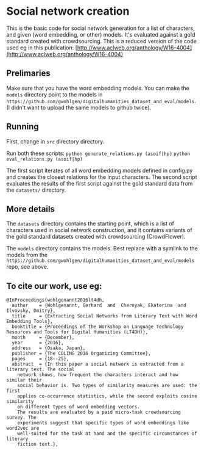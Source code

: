 # Social network creation 

This is the basic code for social network generation for a list of characters, and given (word embedding, or other) models.
It's evaluated against a gold standard created with crowdsourcing.
This is a reduced version of the code used eg in this publication: [http://www.aclweb.org/anthology/W16-4004](http://www.aclweb.org/anthology/W16-4004)


## Prelimaries
Make sure that you have the word embedding models.
You can make the `models` directory point to the models in `https://github.com/gwohlgen/digitalhumanities_dataset_and_eval/models`.
(I didn't want to upload the same models to github twice).


## Running

First, change in `src` directory directory.

Run both these scripts:
`python generate_relations.py (asoif|hp)`
`python eval_relations.py (asoif|hp)`

The first script iterates of all word embedding models defined in config.py and creates the closest relations for the input characters. 
The second script evaluates the results of the first script against the gold standard data from the `datasets/` directory.

## More details

The `datasets` directory contains the starting point, which is a list of characters used in social network construction, and 
it contains variants of the gold standard datasets created with crowdsourcing (CrowdFlower).

The `models` directory contains the models. Best replace with a symlink to the models from 
the `https://github.com/gwohlgen/digitalhumanities_dataset_and_eval/models` repo, see above.

## To cite our work, use eg:

```
@InProceedings{wohlgenannt2016lt4dh,
  author    = {Wohlgenannt, Gerhard  and  Chernyak, Ekaterina  and  Ilvovsky, Dmitry},
  title     = {Extracting Social Networks from Literary Text with Word Embedding Tools},
  booktitle = {Proceedings of the Workshop on Language Technology Resources and Tools for Digital Humanities (LT4DH)},
  month     = {December},
  year      = {2016},
  address   = {Osaka, Japan},
  publisher = {The COLING 2016 Organizing Committee},
  pages     = {18--25},
  abstract  = {In this paper a social network is extracted from a literary text. The social
    network shows, how frequent the characters interact and how similar their
    social behavior is. Two types of similarity measures are used: the first
    applies co-occurrence statistics, while the second exploits cosine similarity
    on different types of word embedding vectors.
    The results are evaluated by a paid micro-task crowdsourcing survey. The
    experiments suggest that specific types of word embeddings like word2vec are
    well-suited for the task at hand and the specific circumstances of literary
    fiction text.},
```
